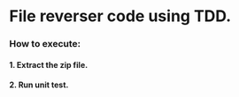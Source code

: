 # File reverser code using TDD.

### How to execute:
#### 1. Extract the zip file.
#### 2. Run unit test.